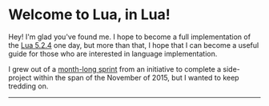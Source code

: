 Welcome to Lua, in Lua!
===================


Hey! I'm glad you've found me. I hope to become a full implementation of the [Lua 5.2.4](http://lua.org/) one day, but more than that, I hope that I can become a useful guide for those who are interested in language implementation.

I grew out of a [month-long sprint](https://github.com/leegao/Lua-SideProjectMonth) from an initiative to complete a side-project within the span of the November of 2015, but I wanted to keep tredding on.

----------